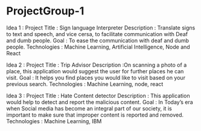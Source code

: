 # ProjectGroup-1

Idea 1 :
Project Title : Sign language Interpreter
Description : Translate signs to text and speech, and vice cersa, to facilitate communication with Deaf and dumb people.
Goal : To ease the communication with deaf and dumb people.
Technologies : Machine Learning, Artificial Intelligence, Node and React
 
Idea 2 :
Project Title : Trip Advisor
Description :On scanning a photo of a place, this application would suggest the user for further places he can visit.
Goal : It helps you find places you would like to visit based on your previous search.
Technologies : Machine Learning, node, react
 
Idea 3 :
Project Title :  Hate Content detector
Description :  This application would help to detect and report the malicious content.
Goal : In Today’s era when Social media has become an integral part of our society, it is important to make sure that improper content is reported and removed.
Technologies :  Machine Learning, IBM 
